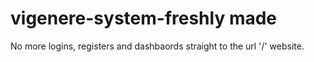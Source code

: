 ﻿# vigenere-system-freshly made
 No more logins, registers and dashbaords
 straight to the url '/' website.


